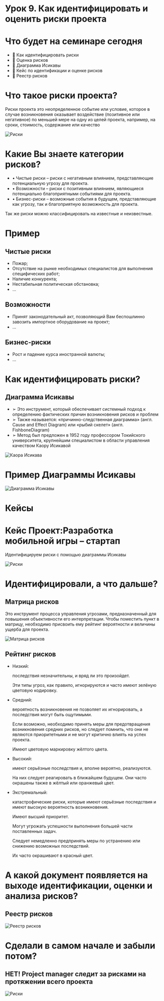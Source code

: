 # Урок 9. Как идентифицировать и оценить риски проекта

# Что будет на семинаре сегодня
+ 📌 Как идентифицировать риски
+ 📌 Оценка рисков
+ 📌 Диаграмма Исикавы
+ 📌 Кейс по идентификации и оценке рисков
+ 📌 Реестр рисков

# Что такое риски проекта?

Риски проекта это неопределенное событие или условие, которое в случае возникновения оказывает воздействие (позитивное или негативное) по меньшей мере на одну из целей проекта, например, на сроки, стоимость, содержание или качество

![Риски](.pictures/030.JPG)

# Какие Вы знаете категории рисков?

+ • Чистые риски – риски с негативным влиянием, представляющие потенциальную угрозу для проекта.
+ • Возможности – риски с позитивным влиянием, являющиеся потенциально благоприятными событиями для проекта.
+ • Бизнес-риски – возможные события в будущем, представляющие как угрозу, так и благоприятную возможность для проекта.

Так же риски можно классифицировать на известные и неизвестные.

# Пример

## Чистые риски
+ Пожар;
+ Отсутствие на рынке необходимых специалистов для выполнения специфических работ;
+ Наличие конкурента;
+ Нестабильная политическая обстановка;
+ ...

## Возможности
+ Принят законодательный акт, позволяющий Вам беспошлинно завозить импортное оборудование на проект;
+ …

## Бизнес-риски
+ Рост и падение курса иностранной валюты;
+ …

# Как идентифицировать риски?

## Диаграмма Исикавы

+ ➢ Это инструмент, который обеспечивает системный подход к определению фактических причин возникновения рисков и проблем
+ ➢ Также называется: «причинно-следственная диаграмма» (англ. Cause and Effect Diagram) или «рыбий скелет» (англ. FishboneDiagram)
+ ➢ Метод был предложен в 1952 году профессором Токийского университета, крупнейшим специалистом в области управления качеством Каору Исикавой

![Каора Исикава](.pictures/031.JPG)

# Пример Диаграммы Исикавы

![Диаграмма Исикавы](.pictures/032.JPG)

# Кейсы

# Кейс Проект:Разработка мобильной игры – стартап

Идентифицируем риски с помощью диаграммы Исикавы

![Риски](.pictures/036.JPG)

# Идентифицировали, а что дальше?

## Матрица рисков

Это инструмент процесса управления угрозами, предназначенный для повышения объективности его интерпретации. Чтобы поместить пункт в матрицу, необходимо присвоить ему рейтинг вероятности и величины ущерба для проекта.

![Матрица рисков](.pictures/033.JPG)

## Рейтинг рисков

+ Низкий:
    
    последствия незначительны, и вряд ли это произойдет. 
    
    Эти типы угроз, как правило, игнорируются и часто имеют зелёную цветовую кодировку.

+ Средний: 

    вероятность возникновения не позволяет их игнорировать, а последствия могут быть ощутимыми. 
    
    Если возможно, необходимо принять меры для предотвращения возникновения средних рисков, но следует помнить, что они не являются приоритетными и не могут критично влиять на успех проекта. 
    
    Имеют цветовую маркировку жёлтого цвета. 

+ Высокий: 
    
    имеют серьёзные последствия и, вполне вероятно, реализуются. 
    
    На них следует реагировать в ближайшем будущем.
    Они часто окрашены также в жёлтый или оранжевый цвет.

+ Экстремальный: 

    катастрофические риски, которые имеют серьёзные последствия и имеют высокую вероятность возникновения.
    
    Имеют высший приоритет. 
    
    Могут угрожать успешности выполнения большей части поставленных задач. 
    
    Следует немедленно предпринять меры по устранению или снижению возможных последствий. 
    
    Их часто окрашивают в красный цвет.

# А какой документ появляется на выходе идентификации, оценки и анализа рисков?

## Реестр рисков

![Реестр рисков](.pictures/034.JPG)

# Сделали в самом начале и забыли потом?

## НЕТ! Project manager следит за рисками на протяжении всего проекта

![Риски](.pictures/035.JPG)

